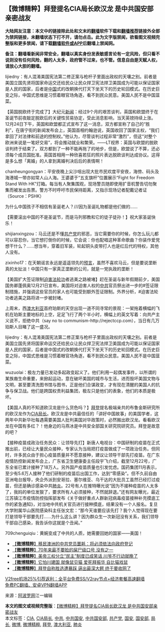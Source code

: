  <h2>【微博精粹】拜登提名CIA局长欧汉龙 是中共国安部亲密战友</h2> <p class="notice"><b>大陆网友注意：本文中的链接除此处和文末的<a href="https://github.com/bannedbook/fanqiang" >翻墙</a>软件下载和<a href="https://github.com/killgcd/justmysocks/blob/master/README.md">翻墙推荐</a>链接外全部为禁网链接，未翻墙状态下打不开，请勿点击。此为文字版禁闻，欲看图文视频完整版和更多禁闻，请下载<a href="https://github.com/bannedbook/fanqiang">翻墙软件或APP</a>后翻墙上禁闻网。</p><p>备注：翻墙看新闻非常安全，翻墙以真实身份发表敏感言论有一定风险，但只看不说则没有任何风险，翻的人太多，政府管不过来，也不管。信息自由是天赋人权，请放心大胆的翻墙。</b></p>  <div class="entry"> <p id="summary">lijiedny：有人混淆美国宪法第二修正案与枪杆子里面出政权的天壤之别。前者是美国立国先贤将国家命运交还给民众让民众捍卫宪法捍卫美国成为可能以保证国家是人民的国家，后者是<span class='wp_keywordlink_affiliate'><a href="https://www.bannedbook.org/" title="中国" target="_blank">中国</a></span>式的改朝换代打天下坐天下的历史轮回模式。在历史巨变之际，中国式思维是习惯着眼官场角逐，看不到民众民意。美国人民不是中国韮菜。</p> <p id="conimg">【英国脱欧终于完成了】大纪元<span class='wp_keywordlink_affiliate'><a href="https://www.bannedbook.org/" title="新闻">新闻</a></span>：经过9个月的艰苦谈判，英国和欧盟终于在圣诞节前夜敲定脱欧后的关键性贸易协定，受此消息影响，当天英镑持续上涨。12月24日下午，英国和欧盟都正式宣布了这一消息，双方都宣称了自己的“胜利”，在唐宁街的新闻发布会上，英国首相约翰逊说，英国收回了国家主权，“我们拿回了对法律和前途的控制权。”他认为，尽管谈判过程非常“激烈”，但这“对整个欧洲来说是一笔好交易”，将会推动就业和繁荣。——LT视界：英国与欧盟的脱欧谈判终于结束了。双方都到了一种不能再拖了的地步，但是，欧盟说了不算，还必须每个成员国批准。英国首相用一种欣喜若狂的照片表达脱欧谈判达成协议。这得是多么想「离婚」的人拿到离婚判决后后的表情啊！</p> <p>chanheungongyan：平安夜晚上尖沙咀出现大批市民欢度平安夜，海傍、码头及海港城一带亦如常人山人海。王婆婆于“五支旗杆”位置展示“Fight for Freedom Stand With HK”灯箱。每当有人聚集围观，现场警员随即使用扩音机警告切勿聚集而被发出告票。警方不时呼吁市民保持距离，又指示现场记者配戴记者证（Source：PSHK）</p>  <p>为什么中国孩子不相信有圣诞老人？///因为圣诞礼物都是他们做的……</p> <p>【需要滚出中国的不是圣诞节，而是马列邪教和它的徒子徒孙！】祝大家圣诞快乐！</p> <p>shijianxingzou：马云还是不懂<a href="https://www.bannedbook.org/bnews/tag/%e5%85%b1%e4%ba%a7%e5%85%9a/" class="st_tag internal_tag" rel="tag" title="标签 共产党 下的日志">共产党</a>的邪恶，当它需要你的时候，你怎么玩儿都可以容忍你，当它想打倒你的时候，它会说：你也配唱这种革命歌曲？你装作爱党想干什么？……想当年，穿着旧军装，轮起铜头皮带打人也是红后代的特权，其他人没有。</p>  <p>zixinho17：在天朝谣言永远是遥遥领先的<span class='wp_keywordlink'><a href="https://www.bannedbook.org/forum5/" title="预言玄学禁书下载" rel="nofollow">预言</a></span>，虽然不喜欢马云，但是要说垄断真的太扯淡！中国只有一家真正垄断的公司，就是一党执政的垄断！</p> <p>【美国扩大签证限制<span class='wp_keywordlink'><a href="https://www.bannedbook.org/forum11/topic278.html" title="评江泽民与中共相互利用迫害法轮功" target="_blank">迫害法轮功</a></span>者逃美之路被堵】赶在圣诞与新年假期前夕，美国国务卿蓬佩奥12月21日宣布，美国将对迫害人权的<a href="https://www.bannedbook.org/bnews/tag/%e4%b8%ad%e5%85%b1/" class="st_tag internal_tag" rel="tag" title="标签 中共 下的日志">中共</a>官员祭出进一步的#签证限制措施，并强调这些官员的家人也可能受到额外签证限制。外界分析，#迫害法轮功者逃美之路将进一步被封堵。</p> <p>上周末，西<a href="https://www.bannedbook.org/bnews/tag/%e6%be%b3%e5%a4%a7%e5%88%a9%e4%ba%9a/" class="st_tag internal_tag" rel="tag" title="标签 澳大利亚 下的日志">澳大利亚</a>首府珀斯的天空出现一道不同寻常的景观：一架拖着横幅的飞机在珀斯主要地标的上空，足足飞行了两个半小时，横幅上的英文写着：向共产主义说不，拒绝中共（say no to communism-http://rejectccp.com），当日有几万珀斯人目睹了这一盛况。</p>  <p>lijiedny：有人混淆美国宪法第二修正案与枪杆子里面出政权的天壤之别。前者是美国立国先贤将国家命运交还给民众让民众捍卫宪法捍卫美国成为可能以保证国家是人民的国家，后者是中国式的改朝换代打天下坐天下的历史轮回模式。在历史巨变之际，中国式思维是习惯着眼官场角逐，看不到民众民意。美国人民不是中国韮菜。</p> <p>wuzuolai：极左力量已发动多起政变起义了。他们利用一起偶发事件，以所谓的某族裔生命重要，来掀起运动，意在破坏美国的城市与生活，进而毁坏美国文物与文明，甚至要清洗图书馆与图书，正是他们合谋政变，才有现在清醒的美国人的抗争与保卫战。他们是跨国权贵利益集团，极左只是他们的表象，他们的本质是极坏。</p> <p>【美国人真的不知道欧汉龙是什么货色吗？】<a href="https://www.bannedbook.org/bnews/tag/%e6%8b%9c%e7%99%bb/" class="st_tag internal_tag" rel="tag" title="标签 拜登 下的日志">拜登</a>提名极端亲共的布鲁金斯研究所的欧汉龙作为<a href="https://www.bannedbook.org/bnews/tag/CIA%E5%B1%80%E9%95%BF/" class="st_tag internal_tag" rel="tag" title="标签 CIA局长 下的日志">CIA局长</a>。欧汉龙是中共最信任的「讲好中国故事」的美国学者，这两年中共新华社每遇需要美国人批判美国对华政策时，必然搬出欧汉龙。看看欧汉龙在中国有多红？！他身边的马燕冰是中共安全部国关研究院研究员。拜登是故意的吧？</p>  <p>【接种疫苗成政治任务民众：让领导先打】新唐人电视台：中国研制的疫苗在正式推出前，已经让大量民众接种，专家认为当局把打疫苗做成了一项政治任务。但同时，许多民众由于担心疫苗质量并不愿意接种，建议让领导干部先打疫苗。在广东疫情防控新闻发布会上，广东省卫生健康委主任段宇飞介绍，截至12月22号，广东全省已累计接种了18万人。另外国产疫苗质量也引发忧虑。国药集团11月表示，至少有5.6万人接种了他们研制的疫苗后出国工作，达到“零感染”。但不久前自由亚洲电台报导，央企外派到安哥拉、塞尔维亚、乌干达的大批员工虽然已经打过疫苗，但还是确诊感染中共<a href="https://www.bannedbook.org/bnews/tag/%e8%82%ba%e7%82%8e/" class="st_tag internal_tag" rel="tag" title="标签 肺炎 下的日志">肺炎</a>。22号有人在推特曝光说“因为不接种疫苗的人太多了，我妈的单位发狠了，要求所有人必须接种，不然就辞退。”还有网友曝光，最近江苏镇江市疫情防控指挥部发布《关于做好重点人群新冠病毒疫苗接种补充摸底工作的紧急通知》，对当地中共机关官员进行接种摸底，结果没有一个人报名。复旦大学附属华山医院感染科主任张文宏：“那今天谁要应该先打？我个人觉得现在要打是领导干部要先打……为什么这么讲？因为群众生一次新冠没有关系，我们领导干部自己感染，我告诉你这就是个丑闻。”</p> <p>709chenguiqiu：黄婉变成了中共的人质，她需要回她的国家——美国！</p> <ul class='op-related-articles' title='相关阅读'> <li><a href='https://www.bannedbook.org/bnews/comments/20201223/1453341.html' target='_blank'>【<b>微博精粹</b>】移民澳洲的中共党员噩耗：将必须依法向政府登记</a></li> <li><a href='https://www.bannedbook.org/bnews/comments/20201222/1452715.html' target='_blank'>【<b>微博精粹</b>】70年来最不要脸的屎尸级口号 没有之一</a></li> <li><a href='https://www.bannedbook.org/bnews/comments/20201220/1451515.html' target='_blank'>【<b>微博精粹</b>】美帝三权分立“民主”制度已成笑话 川爷不行动就晚了</a></li> <li><a href='https://www.bannedbook.org/bnews/comments/20201218/1450223.html' target='_blank'>【<b>微博精粹</b>】它怕川建国 就像鼠见猫 爱死拜振华 自比猫戏鼠</a></li> <li><a href='https://www.bannedbook.org/bnews/comments/20201216/1448809.html' target='_blank'>【<b>微博精粹</b>】拜登自称胜选遭暴踩 逼出最深大鳄 终于要收网了</a></li> </ul> <p class="texttj"> <a href="https://github.com/bannedbook/fanqiang/wiki/V2ray%E6%9C%BA%E5%9C%BA" target="_blank">V2free机场25%引荐返利：全平台免费SS/V2ray节点+经济套餐高速翻墙</a><br/> <a href="https://github.com/bannedbook/fanqiang/wiki/%E7%A6%81%E9%97%BB%E7%BD%91%E5%AE%89%E5%8D%93%E7%BF%BB%E5%A2%99%E6%96%B0%E9%97%BBAPP" target="_blank">免费PC翻墙、安卓VPN翻墙APP</a></p><p> 来源：<a href="https://www.aboluowang.com/2020/1225/1538019.html" target="_blank">阿波罗网</a>江一编辑 </p><a name='sharetosocial'></a>       <div><b>本文的图文或视频完整版</b>：<a href='https://www.bannedbook.org/bnews/comments/20201225/1454695.html'>【微博精粹】拜登提名CIA局长欧汉龙 是中共国安部亲密战友</a></div>  </div><!--END ENTRY--> <div class="postfooter"> <div>本文标签：<a href="https://www.bannedbook.org/bnews/tag/cia/" rel="tag">CIA</a>, <a href="https://www.bannedbook.org/bnews/tag/CIA%E5%B1%80%E9%95%BF/" rel="tag">CIA局长</a>, <a href="https://www.bannedbook.org/bnews/tag/%e4%b8%ad%e5%85%b1/" rel="tag">中共</a>, <a href="https://www.bannedbook.org/bnews/tag/%E4%B8%AD%E5%85%B1%E5%9B%BD%E5%AE%89/" rel="tag">中共国安</a>, <a href="https://www.bannedbook.org/bnews/tag/%E4%B8%AD%E5%85%B1%E5%9B%BD%E5%AE%89%E9%83%A8/" rel="tag">中共国安部</a>, <a href="https://www.bannedbook.org/bnews/tag/%e5%85%b1%e4%ba%a7%e5%85%9a/" rel="tag">共产党</a>, <a href="https://www.bannedbook.org/bnews/tag/%E5%9B%BD%E5%AE%89/" rel="tag">国安</a>, <a href="https://www.bannedbook.org/bnews/tag/%e5%9b%bd%e5%ae%89%e9%83%a8/" rel="tag">国安部</a>, <a href="https://www.bannedbook.org/bnews/tag/%E5%B1%80%E9%95%BF/" rel="tag">局长</a>, <a href="https://www.bannedbook.org/bnews/tag/%e5%be%ae%e5%8d%9a/" rel="tag">微博</a>, <a href="https://www.bannedbook.org/bnews/tag/%e5%be%ae%e5%8d%9a%e7%b2%be%e7%b2%b9/" rel="tag">微博精粹</a>, <a href="https://www.bannedbook.org/bnews/tag/%e6%8b%9c%e7%99%bb/" rel="tag">拜登</a>, <a href="https://www.bannedbook.org/bnews/tag/%e6%be%b3%e5%a4%a7%e5%88%a9%e4%ba%9a/" rel="tag">澳大利亚</a>, <a href="https://www.bannedbook.org/bnews/tag/%e8%82%ba%e7%82%8e/" rel="tag">肺炎</a></div>  </div><!--END POSTFOOTER--> 